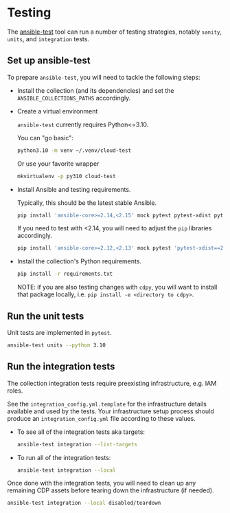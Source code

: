 # Testing

The [ansible-test](https://docs.ansible.com/ansible/latest/dev_guide/developing_collections_testing.html#testing-collections) tool can run a number of testing strategies, notably `sanity`, `units`, and `integration` tests. 

## Set up ansible-test

To prepare `ansible-test`, you will need to tackle the following steps:

- Install the collection (and its dependencies) and set the `ANSIBLE_COLLECTIONS_PATHS` accordingly.
- Create a virtual environment

  `ansible-test` currently requires Python<=3.10.

  You can "go basic":
  ```bash
  python3.10 -m venv ~/.venv/cloud-test
  ```

  Or use your favorite wrapper
  ```bash
  mkvirtualenv -p py310 cloud-test
  ```
- Install Ansible and testing requirements.
  
  Typically, this should be the latest stable Ansible.
  ```bash
  pip install 'ansible-core>=2.14,<2.15' mock pytest pytest-xdist pytest-mock pytest-forked
  ```
  If you need to test with <2.14, you will need to adjust the `pip` libraries accordingly.
  ```bash
  pip install 'ansible-core>=2.12,<2.13' mock pytest 'pytest-xdist==2.5.0' pytest-mock pytest-forked
  ```
- Install the collection's Python requirements.
  ```bash
  pip install -r requirements.txt
  ```
  NOTE: if you are also testing changes with `cdpy`, you will want to install that package locally, i.e. `pip install -e <directory to cdpy>`.

## Run the unit tests

Unit tests are implemented in `pytest`.

```bash
ansible-test units --python 3.10
```

## Run the integration tests

The collection integration tests require preexisting infrastructure, e.g. IAM roles.

See the `integration_config.yml.template` for the infrastructure details available and used by the tests. Your infrastructure setup process should produce an `integration_config.yml` file according to these values.

- To see all of the integration tests aka targets:
  ```bash
  ansible-test integration --list-targets
  ```
- To run all of the integration tests:
  ```bash
  ansible-test integration --local
  ```

Once done with the integration tests, you will need to clean up any remaining CDP assets before tearing down the infrastructure (if needed).
```bash
ansible-test integration --local disabled/teardown
```
